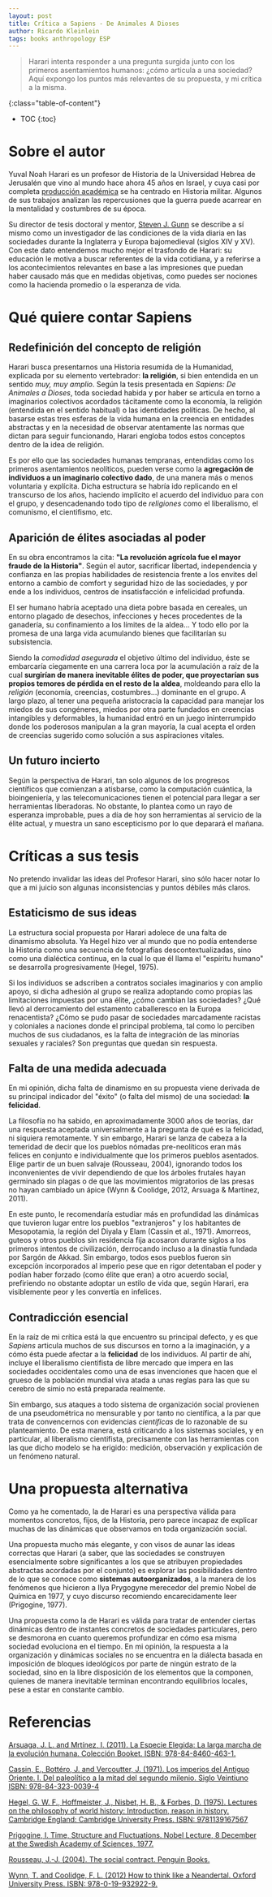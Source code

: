 ```yaml
---
layout: post
title: Crítica a Sapiens - De Animales A Dioses
author: Ricardo Kleinlein
tags: books anthropology ESP
---
```


> Harari intenta responder a una pregunta surgida junto con los primeros asentamientos humanos: ¿cómo articula a una sociedad? Aquí expongo los puntos más relevantes de su propuesta, y mi crítica a la misma.

<!--eoe-->

{:class="table-of-content"}
* TOC
{:toc}

# Sobre el autor

Yuval Noah Harari es un profesor de Historia de la Universidad Hebrea de Jerusalén que vino al mundo hace ahora 45 años en Israel, y cuya casi por completa [producción académica](https://www.ynharari.com/publications/) se ha centrado en Historia militar.
Algunos de sus trabajos analizan las repercusiones que la guerra puede acarrear en la mentalidad y costumbres de su época. 

Su director de tesis doctoral y mentor, [Steven J. Gunn](https://www.history.ox.ac.uk/people/professor-steven-gunn#/) se describe a sí mismo como un investigador de las condiciones de la vida diaria en las sociedades durante la Inglaterra y Europa bajomedieval (siglos XIV y XV).
Con este dato entendemos mucho mejor el trasfondo de Harari: su educación le motiva a buscar referentes de la vida cotidiana, y a referirse a los acontecimientos relevantes en base a las impresiones que puedan haber causado más que en medidas objetivas, como puedes ser nociones como la hacienda promedio o la esperanza de vida.

# Qué quiere contar Sapiens

## Redefinición del concepto de religión

Harari busca presentarnos una Historia resumida de la Humanidad, explicada por su elemento vertebrador: **la religión**, si bien entendida en un sentido *muy, muy amplio*.
Según la tesis presentada en *Sapiens: De Animales a Dioses*, toda sociedad habida y por haber se articula en torno a imaginarios colectivos acordados tácitamente como la economía, la religión (entendida en el sentido habitual) o las identidades políticas.
De hecho, al basarse estas tres esferas de la vida humana en la creencia en entidades abstractas y en la necesidad de observar atentamente las normas que dictan para seguir funcionando, Harari engloba todos estos conceptos dentro de la idea de religión.

Es por ello que las sociedades humanas tempranas, entendidas como los primeros asentamientos neolíticos, pueden verse como la **agregación de individuos a un imaginario colectivo dado**, de una manera más o menos voluntaria y explícita.
Dicha estructura se habría ido replicando en el transcurso de los años, haciendo implícito el acuerdo del individuo para con el grupo, y desencadenando todo tipo de *religiones* como el liberalismo, el comunismo, el cientifismo, etc.

## Aparición de élites asociadas al poder

En su obra encontramos la cita: **"La revolución agrícola fue el mayor fraude de la Historia"**. 
Según el autor, sacrificar libertad, independencia y confianza en las propias habilidades de resistencia frente a los envites del entorno a cambio de comfort y seguridad hizo de las sociedades, y por ende a los individuos, centros de insatisfacción e infelicidad profunda.

El ser humano habría aceptado una dieta pobre basada en cereales, un entorno plagado de desechos, infecciones y heces procedentes de la ganadería, su confinamiento a los límites de la aldea... Y todo ello por la promesa de una larga vida acumulando bienes que facilitarían su subsistencia.

Siendo la *comodidad asegurada* el objetivo último del individuo, éste se embarcaría ciegamente en una carrera loca por la acumulación a raíz de la cual **surgirían de manera inevitable élites de poder, que proyectarían sus propios temores de pérdida en el resto de la aldea**, moldeando para ello la *religión* (economía, creencias, costumbres...) dominante en el grupo.
A largo plazo, al tener una  pequeña aristocracia la capacidad para manejar los miedos de sus congéneres, miedos por otra parte fundados en creencias intangibles y deformables, la humanidad entró en un juego ininterrumpido donde los poderosos manipulan a la gran mayoría, la cual acepta el orden de creencias sugerido como solución a sus aspiraciones vitales.

## Un futuro incierto

Según la perspectiva de Harari, tan solo algunos de los progresos científicos que comienzan a atisbarse, como la computación cuántica, la bioingeniería, y las telecomunicaciones tienen el potencial para llegar a ser herramientas liberadoras. No obstante, lo plantea como un rayo de esperanza improbable, pues a día de hoy son herramientas al servicio de la élite actual, y muestra un sano escepticismo por lo que deparará el mañana.

# Críticas a sus tesis

No pretendo invalidar las ideas del Profesor Harari, sino sólo hacer notar lo que a mi juicio son algunas inconsistencias y puntos débiles más claros. 

## Estaticismo de sus ideas

La estructura social propuesta por Harari adolece de una falta de dinamismo absoluta. 
Ya Hegel hizo ver al mundo que no podía entenderse la Historia como una secuencia de fotografías descontextualizadas, sino como una dialéctica continua, en la cual lo que él llama el "espíritu humano" se desarrolla progresivamente (Hegel, 1975).

Si los individuos se adscriben a contratos sociales imaginarios y con amplio apoyo, si dicha adhesión al grupo se realiza adoptando como propias las limitaciones impuestas por una élite, ¿cómo cambian las sociedades? ¿Qué llevó al derrocamiento del estamento caballeresco en la Europa renacentista? ¿Cómo se pudo pasar de sociedades marcadamente racistas y coloniales a naciones donde el principal problema, tal como lo perciben muchos de sus ciudadanos, es la falta de integración de las minorías sexuales y raciales? Son preguntas que quedan sin respuesta.


## Falta de una medida adecuada

En mi opinión, dicha falta de dinamismo en su propuesta viene derivada de su principal indicador del "éxito" (o falta del mismo) de una sociedad: **la felicidad**.

La filosofía no ha sabido, en aproximadamente 3000 años de teorías, dar una respuesta aceptada universalmente a la pregunta de qué es la felicidad, ni siquiera remotamente. Y sin embargo, Harari se lanza de cabeza a la temeridad de decir que los pueblos nómadas pre-neolíticos eran más felices en conjunto e individualmente que los primeros pueblos asentados. 
Elige partir de un buen salvaje (Rousseau, 2004), ignorando todos los inconvenientes de vivir dependiendo de que los árboles frutales hayan germinado sin plagas o de que las movimientos migratorios de las presas no hayan cambiado un ápice (Wynn & Coolidge, 2012, Arsuaga & Martínez, 2011).

En este punto, le recomendaría estudiar más en profundidad las dinámicas que tuvieron lugar entre los pueblos "extranjeros" y los habitantes de Mesopotamia, la región del Diyala y Elam (Cassin et al., 1971).
Amorreos, guteos y otros pueblos sin residencia fija acosaron durante siglos a los primeros intentos de civilización, derrocando incluso a la dinastía fundada por Sargón de Akkad. 
Sin embargo, todos esos pueblos fueron sin excepción incorporados al imperio pese que en rigor detentaban el poder y podían haber forzado (como élite que eran) a otro acuerdo social, prefiriendo no obstante adoptar un estilo de vida que, según Harari, era visiblemente peor y les convertía en infelices.

## Contradicción esencial

En la raíz de mi crítica está la que encuentro su principal defecto, y es que *Sapiens* articula muchos de sus discursos en torno a la imaginación, y a cómo ésta puede afectar a la **felicidad** de los individuos.
Al partir de ahí, incluye el liberalismo cientifista de libre mercado que impera en las sociedades occidentales como una de esas invenciones que hacen que el grueso de la población mundial viva atada a unas reglas para las que su cerebro de simio no está preparada realmente.

Sin embargo, sus ataques a todo sistema de organización social provienen de una pseudométrica no mensurable y por tanto no científica, a la par que trata de convencernos con evidencias *científicas* de lo razonable de su planteamiento. 
De esta manera, está criticando a los sistemas sociales, y en particular, al liberalismo cientifista, precisamente con las herramientas con las que dicho modelo se ha erigido: medición, observación y explicación de un fenómeno natural.

# Una propuesta alternativa

Como ya he comentado, la de Harari es una perspectiva válida para momentos concretos, fijos, de la Historia, pero parece incapaz de explicar muchas de las dinámicas que observamos en toda organización social.

Una propuesta mucho más elegante, y con visos de aunar las ideas correctas que Harari (a saber, que las sociedades se construyen esencialmente sobre significantes a los que se atribuyen propiedades abstractas acordadas por el conjunto) es explorar las posibilidades dentro de lo que se conoce como **sistemas autoorganizados**, a la manera de los fenómenos que hicieron a Ilya Prygogyne merecedor del premio Nobel de Química en 1977, y cuyo discurso recomiendo encarecidamente leer (Prigogine, 1977). 

Una propuesta como la de Harari es válida para tratar de entender ciertas dinámicas dentro de instantes concretos de sociedades particulares, pero se desmorona en cuanto queremos profundizar en cómo esa misma sociedad evoluciona en el tiempo. 
En mi opinión, la respuesta a la organización y dinámicas sociales no se encuentra en la diálecta basada en imposición de bloques ideológicos por parte de ningún estrato de la sociedad, sino en la libre disposición de los elementos que la componen, quienes de manera inevitable terminan encontrando equilibrios locales, pese a estar en constante cambio.


# Referencias

[Arsuaga, J. L. and Mrtínez, I. (2011). La Especie Elegida: La larga marcha de la evolución humana. Colección Booket. ISBN: 978-84-8460-463-1.](https://www.amazon.com/especie-elegida-marcha-evoluci%C3%B3n-humana/dp/8484604632)

[Cassin, E., Bottéro, J. and Vercoutter, J. (1971). Los imperios del Antiguo Oriente. I. Del paleolítico a la mitad del segundo milenio. Siglo Veintiuno ISBN: 978-84-323-0039-4](https://www.sigloxxieditores.com/libro/historia-universal-vol-02_16681/)

[Hegel, G. W. F., Hoffmeister, J., Nisbet, H. B., & Forbes, D. (1975). Lectures on the philosophy of world history: Introduction, reason in history. Cambridge England: Cambridge University Press. ISBN: 9781139167567](https://www.cambridge.org/core/books/lectures-on-the-philosophy-of-world-history/80FE1236FC49ED4CB46E0A11BA10B5AD)

[Prigogine, I. Time, Structure and Fluctuations. Nobel Lecture, 8 December at the Swedish Academy of Sciences, 1977.](https://www.nobelprize.org/uploads/2018/06/prigogine-lecture.pdf)

[Rousseau, J.-J. (2004). The social contract. Penguin Books.](https://www.amazon.es/Social-Contract-Classics-Jean-Jacques-Rousseau/dp/0140442014)

[Wynn, T. and Coolidge, F. L. (2012) How to think like a Neandertal. Oxford University Press. ISBN: 978-0-19-932922-9.](https://www.amazon.com/Think-Like-Neandertal-Thomas-Wynn/dp/0199329222)



